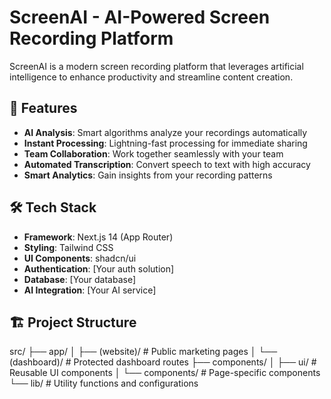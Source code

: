 # ScreenAI - AI-Powered Screen Recording Platform

ScreenAI is a modern screen recording platform that leverages artificial intelligence to enhance productivity and streamline content creation.

## 🚀 Features

- **AI Analysis**: Smart algorithms analyze your recordings automatically
- **Instant Processing**: Lightning-fast processing for immediate sharing
- **Team Collaboration**: Work together seamlessly with your team
- **Automated Transcription**: Convert speech to text with high accuracy
- **Smart Analytics**: Gain insights from your recording patterns

## 🛠️ Tech Stack

- **Framework**: Next.js 14 (App Router)
- **Styling**: Tailwind CSS
- **UI Components**: shadcn/ui
- **Authentication**: [Your auth solution]
- **Database**: [Your database]
- **AI Integration**: [Your AI service]

## 🏗️ Project Structure

src/
├── app/
│ ├── (website)/ # Public marketing pages
│ └── (dashboard)/ # Protected dashboard routes
├── components/
│ ├── ui/ # Reusable UI components
│ └── components/ # Page-specific components
└── lib/ # Utility functions and configurations
